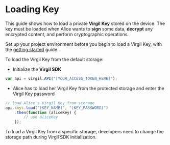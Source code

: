 # Loading Key

This guide shows how to load a private **Virgil Key** stored on the device. 
The key must be loaded when Alice wants to **sign** some data, **decrypt** any encrypted content, and perform cryptographic operations.

Set up your project environment before you begin to load a Virgil Key, with the [getting started](/docs/guides/configuration/client.md) guide.

To load the Virgil Key from the default storage:

- Initialize the **Virgil SDK**

```javascript
var api = virgil.API("[YOUR_ACCESS_TOKEN_HERE]");
```

- Alice has to load her Virgil Key from the protected storage and enter the Virgil Key password

```javascript
// load Alice's Virgil Key from storage
api.keys.load("[KEY_NAME]", "[KEY_PASSWORD]")
    .then(function (aliceKey) {
        // use aliceKey
    });
```

To load a Virgil Key from a specific storage, developers need to change the storage path during Virgil SDK initialization.
